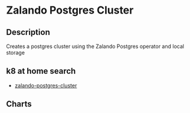 # Zalando Postgres Cluster

## Description

Creates a postgres cluster using the Zalando Postgres operator and local storage

## k8 at home search

- [zalando-postgres-cluster](https://nanne.dev/k8s-at-home-search/#/zalando-postgres-cluster)

## Charts


